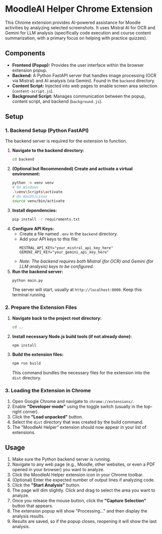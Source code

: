 # MoodleAI Helper Chrome Extension

This Chrome extension provides AI-powered assistance for Moodle activities by analyzing selected screenshots. It uses Mistral AI for OCR and Gemini for LLM analysis (specifically code execution and course content summarization, with a primary focus on helping with practice quizzes).

## Components

*   **Frontend (Popup):** Provides the user interface within the browser extension popup.
*   **Backend:** A Python FastAPI server that handles image processing (OCR via Mistral) and AI analysis (via Gemini). Found in the `backend` directory.
*   **Content Script:** Injected into web pages to enable screen area selection (`content-script.js`).
*   **Background Script:** Manages communication between the popup, content script, and backend (`background.js`).

## Setup

### 1. Backend Setup (Python FastAPI)

The backend server is required for the extension to function.

1.  **Navigate to the backend directory:**
    ```bash
    cd backend
    ```
2.  **(Optional but Recommended) Create and activate a virtual environment:**
    ```bash
    python -m venv venv
    # On Windows
    .\venv\Scripts\activate
    # On macOS/Linux
    source venv/bin/activate
    ```
3.  **Install dependencies:**
    ```bash
    pip install -r requirements.txt
    ```
4.  **Configure API Keys:**
    *   Create a file named `.env` in the `backend` directory.
    *   Add your API keys to this file:
        ```dotenv
        MISTRAL_API_KEY="your_mistral_api_key_here"
        GEMINI_API_KEY="your_gemini_api_key_here"
        ```
    *   *Note: The backend requires both Mistral (for OCR) and Gemini (for LLM analysis) keys to be configured.*
5.  **Run the backend server:**
    ```bash
    python main.py
    ```
    The server will start, usually at `http://localhost:8000`. Keep this terminal running.

### 2. Prepare the Extension Files

1.  **Navigate back to the project root directory:**
    ```bash
    cd ..
    ```
2.  **Install necessary Node.js build tools (if not already done):**
    ```bash
    npm install
    ```
3.  **Build the extension files:**
    ```bash
    npm run build
    ```
    This command bundles the necessary files for the extension into the `dist` directory.

### 3. Loading the Extension in Chrome

1.  Open Google Chrome and navigate to `chrome://extensions/`.
2.  Enable **"Developer mode"** using the toggle switch (usually in the top-right corner).
3.  Click the **"Load unpacked"** button.
4.  Select the `dist` directory that was created by the build command.
5.  The "MoodleAI Helper" extension should now appear in your list of extensions.

## Usage

1.  Make sure the Python backend server is running.
2.  Navigate to any web page (e.g., Moodle, other websites, or even a PDF opened in your browser) you want to analyze.
3.  Click the MoodleAI Helper extension icon in your Chrome toolbar.
4.  (Optional) Enter the expected number of output lines if analyzing code.
5.  Click the **"Start Analysis"** button.
6.  The page will dim slightly. Click and drag to select the area you want to analyze.
7.  Once you release the mouse button, click the **"Capture Selection"** button that appears.
8.  The extension popup will show "Processing..." and then display the analysis results.
9.  Results are saved, so if the popup closes, reopening it will show the last analysis.
